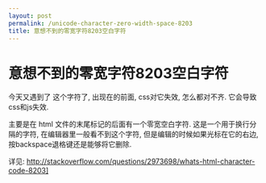 ```yaml
---
layout: post
permalink: /unicode-character-zero-width-space-8203
title: 意想不到的零宽字符8203空白字符
---
```


# 意想不到的零宽字符8203空白字符 #


今天又遇到了&#8203; 这个字符了, 出现在<body>的前面, css对它失效, 怎么都对不齐. 它会导致css和js失效.

主要是在 html 文件的末尾标记<html>的后面有一个零宽空白字符. 这是一个用于换行分隔的字符, 在编辑器里一般看不到这个字符, 但是编辑的时候如果光标在它的右边, 按backspace退格键还是能够将它删除.

详见: http://stackoverflow.com/questions/2973698/whats-html-character-code-8203]